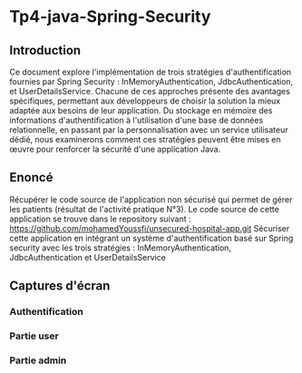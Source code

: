 # Tp4-java-Spring-Security
## Introduction
Ce document explore l'implémentation de trois stratégies d'authentification fournies par Spring Security : InMemoryAuthentication, JdbcAuthentication, et UserDetailsService. Chacune de ces approches présente des avantages spécifiques, permettant aux développeurs de choisir la solution la mieux adaptée aux besoins de leur application. 
Du stockage en mémoire des informations d'authentification à l'utilisation d'une base de données relationnelle, en passant par la personnalisation avec un service utilisateur dédié, nous examinerons comment ces stratégies peuvent être mises en œuvre pour renforcer la sécurité d'une application Java.

## Enoncé
Récupérer le code source de l'application non sécurisé qui permet de gérer les patients (résultat de l'activité pratique N°3). Le code source de cette application se trouve dans le repository suivant : https://github.com/mohamedYoussfi/unsecured-hospital-app.git
Sécuriser cette application en intégrant un système d'authentification basé sur Spring security avec les trois stratégies : InMemoryAuthentication, JdbcAuthentication et UserDetailsService

## Captures d'écran

### Authentification


### Partie user


### Partie admin


